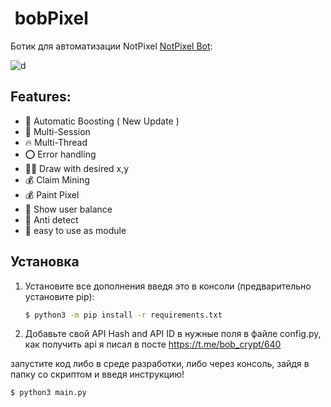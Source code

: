 #  bobPixel
Ботик для автоматизации NotPixel [NotPixel Bot](https://t.me/notpixel): 

![d](https://github.com/aDarkDev/NotPixel/blob/3478a347a2783afbe5faff49672c4bead56d9907/shot.png)

## Features:
* 🌵 Automatic Boosting ( New Update )
* 👾 Multi-Session
* 🔥 Multi-Thread 
* ⭕️ Error handling 
* ✍🏻 Draw with desired x,y
* 💰 Claim Mining
* 💰 Paint Pixel
* 💸 Show user balance
* 🤖 Anti detect
* 🐍 easy to use as module



## Установка

1. Установите все дополнения введя это в консоли (предварительно установите pip):
   ```bash
   $ python3 -m pip install -r requirements.txt
   ```
2. Добавьте свой API Hash and API ID в нужные поля в файле config.py, как получить api я писал в посте https://t.me/bob_crypt/640

запустите код либо в среде разработки, либо через консоль, зайдя в папку со скриптом и введя инструкцию!
```bash
$ python3 main.py
```
